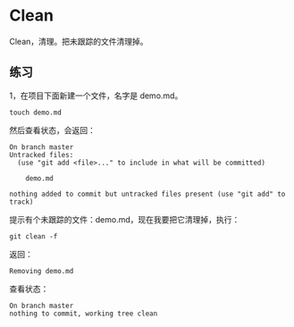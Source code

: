 # Clean

Clean，清理。把未跟踪的文件清理掉。

## 练习

1，在项目下面新建一个文件，名字是 demo.md。

```
touch demo.md
```

然后查看状态，会返回：

```
On branch master
Untracked files:
  (use "git add <file>..." to include in what will be committed)

	demo.md

nothing added to commit but untracked files present (use "git add" to track)
```

提示有个未跟踪的文件：demo.md，现在我要把它清理掉，执行：

```
git clean -f
```

返回：

```
Removing demo.md
```

查看状态：

```
On branch master
nothing to commit, working tree clean
```



